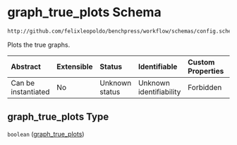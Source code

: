 # graph_true_plots Schema

```txt
http://github.com/felixleopoldo/benchpress/workflow/schemas/config.schema.json#/properties/benchmark_setup/properties/evaluation/properties/graph_true_plots
```

Plots the true graphs.

| Abstract            | Extensible | Status         | Identifiable            | Custom Properties | Additional Properties | Access Restrictions | Defined In                                                       |
| :------------------ | :--------- | :------------- | :---------------------- | :---------------- | :-------------------- | :------------------ | :--------------------------------------------------------------- |
| Can be instantiated | No         | Unknown status | Unknown identifiability | Forbidden         | Allowed               | none                | [config.schema.json*](config.schema.json "open original schema") |

## graph_true_plots Type

`boolean` ([graph_true_plots](config-properties-benchmark_setup-properties-evaluation-methods-properties-graph_true_plots.md))
